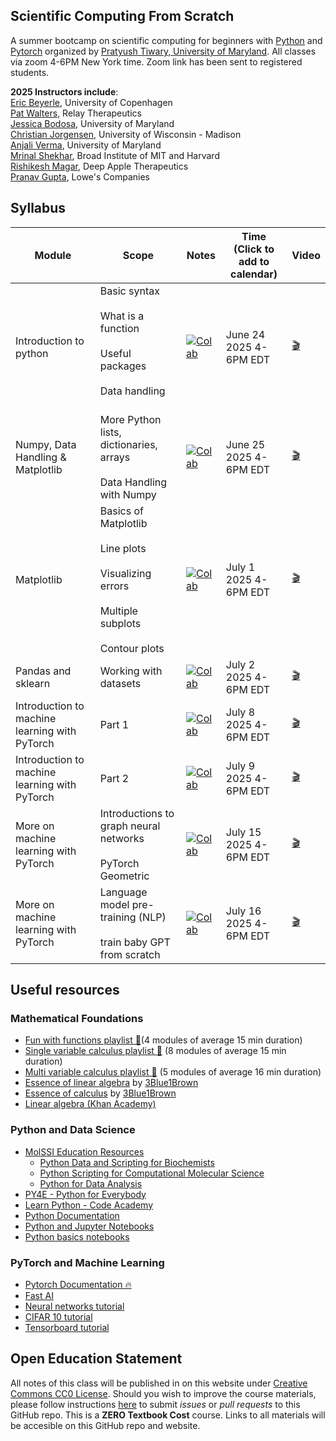 Scientific Computing From Scratch
---------------------------------
A summer bootcamp on scientific computing for beginners with [Python](https://www.python.org) and [Pytorch](https://pytorch.org) organized by [Pratyush Tiwary, University of Maryland](http://go.umd.edu/tiwarylab). All classes via zoom 4-6PM New York time. Zoom link has been sent to registered students.

**2025 Instructors include**:<br>
[Eric Beyerle](https://erb24.github.io/), University of Copenhagen<br>
[Pat Walters](https://relaytx.com/our-team/pat-walters-ph-d/), Relay Therapeutics<br>
[Jessica Bodosa](https://jbodosa.com/), University of Maryland<br>
[Christian Jorgensen](https://scholar.google.com/citations?user=XdQ2ynwAAAAJ&hl=en), University of Wisconsin - Madison<br>
[Anjali Verma](https://ipst.umd.edu/people/anjali-verma), University of Maryland<br>
[Mrinal Shekhar](https://www.broadinstitute.org/bios/mrinal-shekhar), Broad Institute of MIT and Harvard<br>
[Rishikesh Magar](https://www.linkedin.com/in/rishikesh-magar/), Deep Apple Therapeutics<br>
[Pranav Gupta](https://www.linkedin.com/in/pranav-gupta-b6562043/), Lowe's Companies<br>


## Syllabus

Module | Scope | Notes | Time <br> (Click to add to calendar) | Video 
--------------------- | --------------------- | --------------------- | ------- | --- 
Introduction to python | Basic syntax <br><br> What is a function <br><br> Useful packages <br><br> Data handling <br><br> | [![Colab](https://colab.research.google.com/assets/colab-badge.svg)](https://colab.research.google.com/drive/1tCOHMP5nQGDLmTs1UEyKE8OGXGSRANTg?usp=sharing) | June 24 2025 4-6PM EDT| [🎬](https://umd.zoom.us/rec/share/Zm0XdlLfN4cMADrfwC5Fr8GNrM0DlyzXAsmm23dTdYqLOFqAEooNNpaHfA5yP5o.DMm2CP8D_TAZhJNO?startTime=1750795427000) 
Numpy, Data Handling & Matplotlib | More Python lists, dictionaries, arrays <br><br> Data Handling with Numpy|   [![Colab](https://colab.research.google.com/assets/colab-badge.svg)](https://colab.research.google.com/drive/1nCB7peWOERcnz9pU5RMazZ410G3sGefa)| June 25 2025 4-6PM EDT | [🎬](https://umd.zoom.us/rec/share/3jJnh9NTu9k4-dXE-HJTVlaQd2leG7oDL78ZJmcTTjaeUDUr4h5d9zWXH76wq-c.aV41y1SVkXJvGzkq?startTime=1750882031000)
Matplotlib | Basics of Matplotlib <br><br> Line plots <br><br> Visualizing errors <br><br> Multiple subplots <br><br> Contour plots| [![Colab](https://colab.research.google.com/assets/colab-badge.svg)](https://colab.research.google.com/drive/1OHiH7hPNm_pOhhsDcxt8n-gf5uvD8fmH?usp=sharing) |  July 1 2025 4-6PM EDT | [🎬](https://umd.zoom.us/rec/share/1wiWGnvJLPo_gKRSwYLmaaHSo8LoEZA2vho3BZalONIq-yfp_HjO-Q-2scBh1Ro.xBgN8xGUwzX4xweQ?startTime=1751400139000)
Pandas and sklearn | Working with datasets  | [![Colab](https://colab.research.google.com/assets/colab-badge.svg)](https://colab.research.google.com/drive/12a-RUZ5hjTSXrSgDFiavJmmEv2jf4-6K) |  July 2 2025 4-6PM EDT |  [🎬](https://umd.zoom.us/rec/share/VCPMZOQXi9lONMIz_U-IznQzME0UVI0p9elbM1GAZuDl_ddzm9N51TeXgpD60aw-.2RTWDY8QtZgAv2Na?startTime=1751486602000)
Introduction to machine learning with PyTorch | Part 1| [![Colab](https://colab.research.google.com/assets/colab-badge.svg)](https://colab.research.google.com/drive/1rNy5uM6-iS44pMTHrzZe9n1UYbEP8gPk#scrollTo=Sr2G8r4VLoeD) | July 8 2025 4-6PM EDT| [🎬](https://umd.zoom.us/rec/share/1DeBb3xA7AaRXLe3tVcehrft2u0PF9nZsjuwBxQZhpl1brIIl5TDJFhTvUMobnsE.EiwWoLt3UtRebOUB)|
Introduction to machine learning with PyTorch | Part 2 | [![Colab](https://colab.research.google.com/assets/colab-badge.svg)](https://colab.research.google.com/drive/1dWK0L_8GzwEDwdea3Teyp8nkNoQhwvdb?usp=drive_link) | July 9 2025 4-6PM EDT| [🎬](https://umd.zoom.us/rec/share/1dWZBU1airWMF2Yg5-X25qiJ4BexvcJE51meyS57wBZuJj7ZU9TKGJ60gm5XJzFo.e0EcSlI5hTYS9OT5)|
More on machine learning with PyTorch| Introductions to graph neural networks <br><br>  PyTorch Geometric | [![Colab](https://colab.research.google.com/assets/colab-badge.svg)](https://colab.research.google.com/drive/1O4xw-kVJvL6FgQ1Elb_XmbG8CDCJuMDL#scrollTo=sY0f_MML8NBc) | July 15 2025 4-6PM EDT | [🎬]()|
More on machine learning with PyTorch| Language model pre-training (NLP) <br><br>  train baby GPT from scratch | [![Colab](https://colab.research.google.com/assets/colab-badge.svg)](https://colab.research.google.com/drive/1sfndNuH5CMNvUEXETJ-T048JnqXoyuhP) | July 16 2025 4-6PM EDT | [🎬]()|




## Useful resources

### Mathematical Foundations
- [Fun with functions playlist 🍿](https://www.youtube.com/playlist?list=PLieme_dDfavgNH_eoC5hWX-75fwst0abG)(4 modules of average 15 min duration)
- [Single variable calculus playlist 🍿](https://www.youtube.com/playlist?list=PLieme_dDfaviKfYPpqE6iO5ByxHb9nFmO) (8 modules of average 15 min duration)
- [Multi variable calculus playlist 🍿](https://www.youtube.com/playlist?list=PLieme_dDfavg9CSUr1i_ai3XQnaVbxx1D) (5 modules of average 16 min duration)
- [Essence of linear algebra](https://www.youtube.com/playlist?list=PLZHQObOWTQDPD3MizzM2xVFitgF8hE_ab) by [3Blue1Brown](https://www.3blue1brown.com/)
- [Essence of calculus](https://www.youtube.com/playlist?list=PLZHQObOWTQDMsr9K-rj53DwVRMYO3t5Yr) by [3Blue1Brown](https://www.3blue1brown.com/)
- [Linear algebra (Khan Academy)](https://www.khanacademy.org/math/linear-algebra)

### Python and Data Science
- [MolSSI Education Resources](http://education.molssi.org/resources.html#programming)
    - [Python Data and Scripting for Biochemists](https://education.molssi.org/python-scripting-biochemistry/chapters/setup.html)
    - [Python Scripting for Computational Molecular Science](https://education.molssi.org/python_scripting_cms/)
    - [Python for Data Analysis](https://education.molssi.org/python-data-analysis/)
- [PY4E - Python for Everybody](https://www.py4e.com)
- [Learn Python - Code Academy](https://www.codecademy.com/learn/learn-python)
- [Python Documentation](https://docs.python.org/3/)
- [Python and Jupyter Notebooks](https://qiskit.org/textbook/ch-prerequisites/python-and-jupyter-notebooks.html)
- [Python basics notebooks](https://github.com/okara83/python-pytorch-workshop)


### PyTorch and Machine Learning
- [Pytorch Documentation 🔥](https://pytorch.org/docs/stable/index.html)
- [Fast AI](https://www.fast.ai)
- [Neural networks tutorial](https://pytorch.org/tutorials/beginner/blitz/neural_networks_tutorial.html)
- [CIFAR 10 tutorial](https://pytorch.org/tutorials/beginner/blitz/cifar10_tutorial.html)
- [Tensorboard tutorial](https://pytorch.org/tutorials/intermediate/tensorboard_tutorial.html)

## Open Education Statement
All notes of this class will be published in on this website under [Creative Commons CC0 License](https://creativecommons.org/publicdomain/zero/1.0/).
Should you wish to improve the course materials, please follow instructions [here](pages/contribute.md) to submit _issues_ or _pull requests_ to this GitHub repo.
This is a **ZERO Textbook Cost** course.
Links to all materials will be accesible on this GitHub repo and website.
